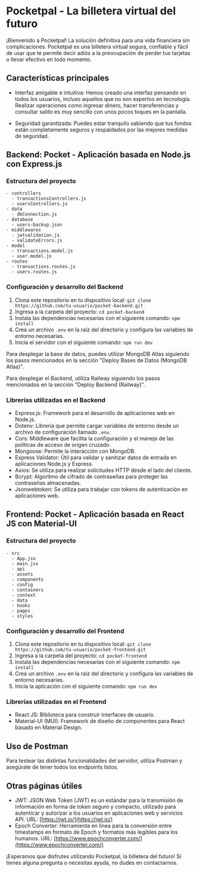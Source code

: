 # Pocketpal - La billetera virtual del futuro

¡Bienvenido a Pocketpal! La solución definitiva para una vida financiera sin complicaciones. Pocketpal es una billetera virtual segura, confiable y fácil de usar que te permite decir adiós a la preocupación de perder tus tarjetas o llevar efectivo en todo momento.

## Características principales

- Interfaz amigable e intuitiva: Hemos creado una interfaz pensando en todos los usuarios, incluso aquellos que no son expertos en tecnología. Realizar operaciones como ingresar dinero, hacer transferencias y consultar saldo es muy sencillo con unos pocos toques en la pantalla.

- Seguridad garantizada: Puedes estar tranquilo sabiendo que tus fondos están completamente seguros y respaldados por las mejores medidas de seguridad.

## Backend: Pocket - Aplicación basada en Node.js con Express.js

### Estructura del proyecto

```
- controllers
  - transactionsControllers.js
  - usersControllers.js
- data
  - dbConnection.js
- database
  - users-backup.json
- middlewares
  - jwtvalidation.js
  - validateErrors.js
- model
  - transactions.model.js
  - user.model.js
- routes
  - transactions.routes.js
  - users.routes.js
```

### Configuración y desarrollo del Backend

1. Clona este repositorio en tu dispositivo local: `git clone https://github.com/tu-usuario/pocket-backend.git`
2. Ingresa a la carpeta del proyecto: `cd pocket-backend`
3. Instala las dependencias necesarias con el siguiente comando: `npm install`
4. Crea un archivo `.env` en la raíz del directorio y configura las variables de entorno necesarias.
5. Inicia el servidor con el siguiente comando: `npm run dev`

Para desplegar la base de datos, puedes utilizar MongoDB Atlas siguiendo los pasos mencionados en la sección "Deploy Bases de Datos (MongoDB Atlas)".

Para desplegar el Backend, utiliza Railway siguiendo los pasos mencionados en la sección "Deploy Backend (Railway)".

### Librerías utilizadas en el Backend

- Express.js: Framework para el desarrollo de aplicaciones web en Node.js.
- Dotenv: Librería que permite cargar variables de entorno desde un archivo de configuración llamado `.env`.
- Cors: Middleware que facilita la configuración y el manejo de las políticas de acceso de origen cruzado.
- Mongoose: Permite la interacción con MongoDB.
- Express Validator: Útil para validar y sanitizar datos de entrada en aplicaciones Node.js y Express.
- Axios: Se utiliza para realizar solicitudes HTTP desde el lado del cliente.
- Bcrypt: Algoritmo de cifrado de contraseñas para proteger las contraseñas almacenadas.
- Jsonwebtoken: Se utiliza para trabajar con tokens de autenticación en aplicaciones web.

## Frontend: Pocket - Aplicación basada en React JS con Material-UI

### Estructura del proyecto

```
- src
  - App.jsx
  - main.jsx
  - api
  - assets
  - components
  - config
  - containers
  - context
  - data
  - hooks
  - pages
  - styles
```

### Configuración y desarrollo del Frontend

1. Clona este repositorio en tu dispositivo local: `git clone https://github.com/tu-usuario/pocket-frontend.git`
2. Ingresa a la carpeta del proyecto: `cd pocket-frontend`
3. Instala las dependencias necesarias con el siguiente comando: `npm install`
4. Crea un archivo `.env` en la raíz del directorio y configura las variables de entorno necesarias.
5. Inicia la aplicación con el siguiente comando: `npm run dev`

### Librerías utilizadas en el Frontend

- React JS: Biblioteca para construir interfaces de usuario.
- Material-UI (MUI): Framework de diseño de componentes para React basado en Material Design.

## Uso de Postman

Para testear las distintas funcionalidades del servidor, utiliza Postman y asegúrate de tener todos los endpoints listos.

## Otras páginas útiles

- JWT: JSON Web Token (JWT) es un estándar para la transmisión de información en forma de token seguro y compacto, utilizado para autenticar y autorizar a los usuarios en aplicaciones web y servicios API. URL: [https://jwt.io/](https://jwt.io/)
- Epoch Converter: Herramienta en línea para la conversión entre timestamps en formato de Epoch y formatos más legibles para los humanos. URL: [https://www.epochconverter.com/](https://www.epochconverter.com/)

¡Esperamos que disfrutes utilizando Pocketpal, la billetera del futuro! Si tienes alguna pregunta o necesitas ayuda, no dudes en contactarnos.

